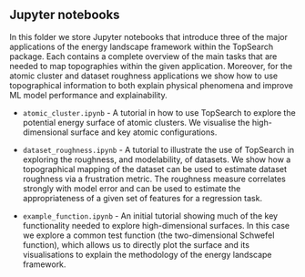 ## Jupyter notebooks

In this folder we store Jupyter notebooks that introduce three of the major applications of the energy landscape framework within the TopSearch package. Each contains a complete overview of the main tasks that are needed to map topographies within the given application. Moreover, for the atomic cluster and dataset roughness applications we show how to use topographical information to both explain physical phenomena and improve ML model performance and explainability.

* `atomic_cluster.ipynb` - A tutorial in how to use TopSearch to explore the potential energy surface of atomic clusters. We visualise the high-dimensional surface and key atomic configurations.

* `dataset_roughness.ipynb` - A tutorial to illustrate the use of TopSearch in exploring the roughness, and modelability, of datasets. We show how a topographical mapping of the dataset can be used to estimate dataset roughness via a frustration metric. The roughness measure correlates strongly with model error and can be used to estimate the appropriateness of a given set of features for a regression task.

* `example_function.ipynb` - An initial tutorial showing much of the key functionality needed to explore high-dimensional surfaces. In this case we explore a common test function (the two-dimensional Schwefel function), which allows us to directly plot the surface and its visualisations to explain the methodology of the energy landscape framework.
